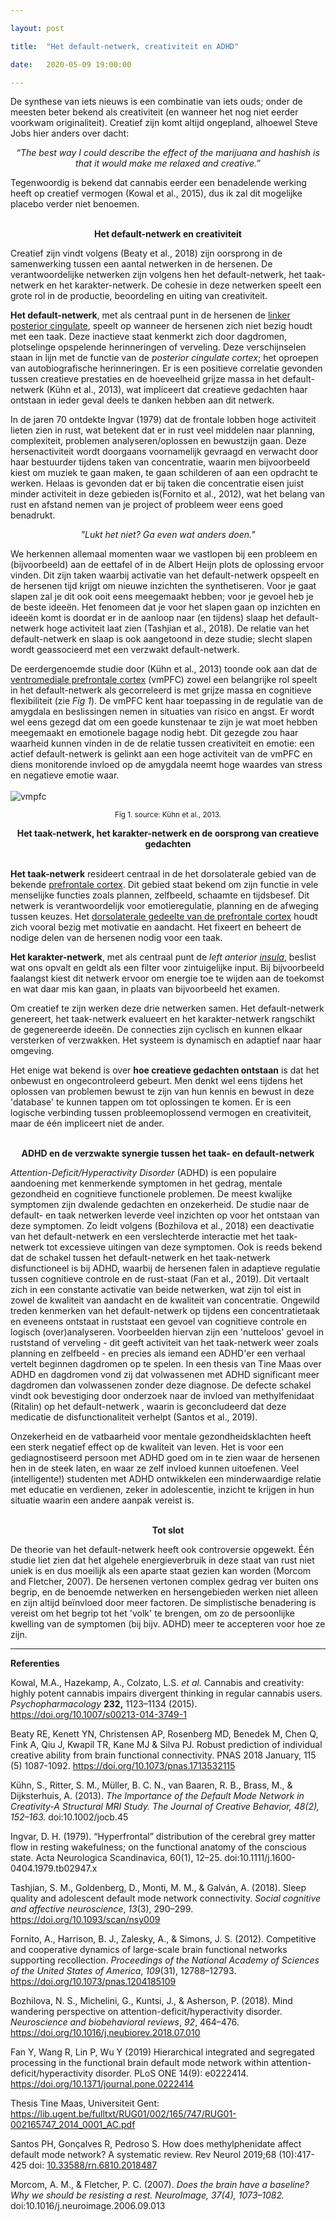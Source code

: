 ```yaml
---

layout: post

title:  "Het default-netwerk, creativiteit en ADHD"

date:   2020-05-09 19:00:00

---
```

De synthese van iets nieuws is een combinatie van iets ouds; onder de meesten beter bekend als creativiteit (en wanneer het nog niet eerder voorkwam originaliteit). Creatief zijn komt altijd ongepland, alhoewel Steve Jobs hier anders over dacht:
*<center>“The best way I could describe the effect of the marijuana and hashish is that it would make me relaxed and creative.” </center>*

Tegenwoordig is bekend dat cannabis eerder een benadelende werking heeft op creatief vermogen (Kowal et al., 2015), dus ik zal dit mogelijke placebo verder niet benoemen. 
<br><br>
**<center> Het default-netwerk en creativiteit </center>**

Creatief zijn vindt volgens (Beaty et al., 2018) zijn oorsprong in de samenwerking tussen een aantal netwerken in de hersenen. De verantwoordelijke netwerken zijn volgens hen het default-netwerk, het taak-netwerk en het karakter-netwerk. De cohesie in deze netwerken speelt een grote rol in de productie, beoordeling en uiting van creativiteit. 

**Het default-netwerk**, met als centraal punt in de hersenen de [linker posterior cingulate](https://www.neuroscientificallychallenged.com/blog//know-your-brain-cingulate-cortex), speelt op wanneer de hersenen zich niet bezig houdt met een taak. Deze inactieve staat kenmerkt zich door dagdromen, plotselinge opspelende herinneringen of verveling. Deze verschijnselen staan in lijn met de functie van de *posterior cingulate cortex*; het oproepen van autobiografische herinneringen. Er is een positieve correlatie gevonden tussen creatieve prestaties en de hoeveelheid grijze massa in het default-netwerk (Kühn et al., 2013), wat impliceert dat creatieve gedachten haar ontstaan in ieder geval deels te danken hebben aan dit netwerk. 
 
In de jaren 70 ontdekte Ingvar (1979) dat de frontale lobben hoge activiteit lieten zien in rust, wat betekent dat er in rust veel middelen naar planning, complexiteit, problemen analyseren/oplossen en bewustzijn gaan. Deze hersenactiviteit wordt doorgaans voornamelijk gevraagd en verwacht door haar bestuurder tijdens taken van concentratie, waarin men bijvoorbeeld kiest om muziek te gaan maken, te gaan schilderen of aan een opdracht te werken. Helaas is gevonden dat er bij taken die concentratie eisen juist minder activiteit in deze gebieden is(Fornito et al., 2012), wat het belang van rust en afstand nemen van je project of probleem weer eens goed benadrukt. 
 
*<center> "Lukt het niet? Ga even wat anders doen." </center>*
 
We herkennen allemaal momenten waar we vastlopen bij een probleem en (bijvoorbeeld) aan de eettafel of in de Albert Heijn plots de oplossing ervoor vinden. Dit zijn taken waarbij activatie van het default-netwerk opspeelt en de hersenen tijd krijgt om nieuwe inzichten the synthetiseren. Voor je gaat slapen zal je dit ook ooit eens meegemaakt hebben; voor je gevoel heb je de beste ideeën. Het fenomeen dat je voor het slapen gaan op inzichten en ideeën komt is doordat er in de aanloop naar (en tijdens) slaap het default-netwerk hoge activiteit laat zien (Tashjian et al., 2018). De relatie van het default-netwerk en slaap is ook aangetoond in deze studie; slecht slapen wordt geassocieerd met een verzwakt default-netwerk.

De eerdergenoemde studie door (Kühn et al., 2013) toonde ook aan dat de [ventromediale prefrontale cortex](https://sciencebeta.com/ventromedial-prefrontal-cortex/) (vmPFC) zowel een belangrijke rol speelt in het default-netwerk als gecorreleerd is met grijze massa en cognitieve flexibiliteit (zie *Fig 1*). De vmPFC kent haar toepassing in de regulatie van de amygdala en beslissingen nemen in situaties van risico en angst. 
Er wordt wel eens gezegd dat om een goede kunstenaar te zijn je wat moet hebben meegemaakt en emotionele bagage nodig hebt. Dit gezegde zou haar waarheid kunnen vinden in de de relatie tussen creativiteit en emotie: een actief default-netwerk is gelinkt aan  een hoge activiteit van de vmPFC en diens monitorende invloed op de amygdala neemt hoge waardes van stress en negatieve emotie waar.  <br><br> ![vmpfc](/assets/img/vmpfc.png)<small><center>Fig 1. source: Kühn et al., 2013.</center></small>


**<center> Het taak-netwerk, het karakter-netwerk en de oorsprong van creatieve gedachten</center>**
<br>

**Het taak-netwerk** resideert centraal in de het dorsolaterale gebied van de bekende [prefrontale cortex](https://www.neuroscientificallychallenged.com/blog/2014/5/16/know-your-brain-prefrontal-cortex). Dit gebied staat bekend om zijn functie in vele menselijke functies zoals plannen, zelfbeeld, schaamte en tijdsbesef. Dit netwerk is verantwoordelijk voor emotieregulatie, planning en de afweging tussen keuzes. Het [dorsolaterale gedeelte van de prefrontale cortex](https://en.wikipedia.org/wiki/Dorsolateral_prefrontal_cortex) houdt zich vooral bezig met motivatie en aandacht. Het fixeert en beheert de nodige delen van de hersenen nodig voor een taak. 

**Het karakter-netwerk**, met als centraal punt de *left anterior [insula](https://www.neuroscientificallychallenged.com/blog/2013/05/what-is-insula)*, beslist wat ons opvalt en geldt als een filter voor zintuigelijke input. Bij bijvoorbeeld faalangst kiest dit netwerk ervoor om energie toe te wijden aan de toekomst en wat daar mis kan gaan, in plaats van bijvoorbeeld het examen. 


Om creatief te zijn werken deze drie netwerken samen. Het default-netwerk genereert, het taak-netwerk evalueert en het karakter-netwerk rangschikt de gegenereerde ideeën. De connecties zijn cyclisch en kunnen elkaar versterken of verzwakken. Het systeem is dynamisch en adaptief naar haar omgeving.


Het enige wat bekend is over **hoe creatieve gedachten ontstaan** is dat het onbewust en ongecontroleerd gebeurt. Men denkt wel eens tijdens het oplossen van problemen bewust te zijn van hun kennis en bewust in deze 'database' te kunnen tappen om tot oplossingen te komen. Er is een logische verbinding tussen probleemoplossend vermogen en creativiteit, maar de één impliceert niet de ander. 
<br><br>
**<center>ADHD en de verzwakte synergie tussen het taak- en default-netwerk</center>**

*Attention-Deficit/Hyperactivity Disorder* (ADHD) is een populaire aandoening met kenmerkende symptomen in het gedrag, mentale gezondheid en cognitieve functionele problemen. De meest kwalijke symptomen zijn dwalende gedachten en onzekerheid. De studie naar de default- en taak netwerken leverde veel inzichten op voor het ontstaan van deze symptomen. Zo leidt volgens (Bozhilova et al., 2018) een deactivatie van het default-netwerk en een verslechterde interactie met het taak-netwerk tot excessieve uitingen van deze symptomen. Ook is reeds bekend dat de schakel tussen het default-netwerk en het taak-netwerk disfunctioneel is bij ADHD, waarbij de hersenen falen in adaptieve regulatie tussen cognitieve controle en de rust-staat (Fan et al., 2019). Dit vertaalt zich in een constante activatie van beide netwerken, wat zijn tol eist in zowel de kwaliteit van aandacht en de kwaliteit van  concentratie. Ongewild treden kenmerken van het default-netwerk op tijdens een concentratietaak en eveneens ontstaat in ruststaat een gevoel van cognitieve controle en logisch (over)analyseren.  Voorbeelden hiervan zijn een 'nutteloos' gevoel in ruststand of verveling - dit geeft activiteit van het taak-netwerk weer zoals planning en zelfbeeld - en precies als iemand een ADHD'er een verhaal vertelt beginnen dagdromen op te spelen. In een thesis van Tine Maas over ADHD en dagdromen vond zij dat volwassenen met ADHD significant meer dagdromen dan volwassenen zonder deze diagnose. De defecte schakel vindt ook bevestiging door onderzoek naar de invloed van methylfenidaat (Ritalin) op het default-netwerk , waarin is geconcludeerd dat deze medicatie de disfunctionaliteit verhelpt (Santos et al., 2019).

Onzekerheid en de vatbaarheid voor mentale gezondheidsklachten heeft een sterk negatief effect op de kwaliteit van leven. Het is voor een gediagnostiseerd persoon met ADHD goed om in te zien waar de hersenen hen in de steek laten, en waar ze zelf invloed kunnen uitoefenen. Veel (intelligente!) studenten met ADHD  ontwikkelen een minderwaardige relatie met educatie en verdienen, zeker in adolescentie, inzicht te krijgen in hun situatie waarin een andere aanpak vereist is.   
<br>
**<center>Tot slot</center>**

De theorie van het default-netwerk heeft ook controversie opgewekt. Één studie liet zien dat het algehele energieverbruik in deze staat van rust niet uniek is en dus moeilijk als een aparte staat gezien kan worden (Morcom and Fletcher, 2007). De hersenen vertonen complex gedrag ver buiten ons begrip, en de benoemde netwerken en hersengebieden werken niet alleen en zijn altijd beïnvloed door meer factoren. De simplistische benadering is vereist om het begrip tot het 'volk' te brengen, om zo de persoonlijke kwelling van de symptomen (bij bijv. ADHD) meer te accepteren voor hoe ze zijn. 

---
**Referenties**

Kowal, M.A., Hazekamp, A., Colzato, L.S. *et al.* Cannabis and creativity: highly potent cannabis impairs divergent thinking in regular cannabis users. *Psychopharmacology* **232,** 1123–1134 (2015). https://doi.org/10.1007/s00213-014-3749-1

Beaty RE, Kenett YN, Christensen AP, Rosenberg MD, Benedek M, Chen Q, Fink A, Qiu J, Kwapil TR, Kane MJ & Silva PJ. Robust prediction of individual creative ability from brain functional connectivity. PNAS 2018 January, 115 (5) 1087-1092. https://doi.org/10.1073/pnas.1713532115

Kühn, S., Ritter, S. M., Müller, B. C. N., van Baaren, R. B., Brass, M., & Dijksterhuis, A. (2013). *The Importance of the Default Mode Network in Creativity-A Structural MRI Study. The Journal of Creative Behavior, 48(2), 152–163.* doi:10.1002/jocb.45 

Ingvar, D. H. (1979). “Hyperfrontal” distribution of the cerebral grey matter flow in resting wakefulness; on the functional anatomy of the conscious state. Acta Neurologica Scandinavica, 60(1), 12–25. doi:10.1111/j.1600-0404.1979.tb02947.x 

Tashjian, S. M., Goldenberg, D., Monti, M. M., & Galván, A. (2018). Sleep quality and adolescent default mode network connectivity. *Social cognitive and affective neuroscience*, *13*(3), 290–299. https://doi.org/10.1093/scan/nsy009

Fornito, A., Harrison, B. J., Zalesky, A., & Simons, J. S. (2012). Competitive and cooperative dynamics of large-scale brain functional networks supporting recollection. *Proceedings of the National Academy of Sciences of the United States of America*, *109*(31), 12788–12793. https://doi.org/10.1073/pnas.1204185109

Bozhilova, N. S., Michelini, G., Kuntsi, J., & Asherson, P. (2018). Mind wandering perspective on attention-deficit/hyperactivity disorder. *Neuroscience and biobehavioral reviews*, *92*, 464–476. https://doi.org/10.1016/j.neubiorev.2018.07.010

Fan Y, Wang R, Lin P, Wu Y (2019) Hierarchical integrated and segregated processing in the functional brain default mode network within attention-deficit/hyperactivity disorder. PLoS ONE 14(9): e0222414. https://doi.org/10.1371/journal.pone.0222414

Thesis Tine Maas, Universiteit Gent: https://lib.ugent.be/fulltxt/RUG01/002/165/747/RUG01-002165747_2014_0001_AC.pdf

Santos PH, Gonçalves R, Pedroso S. How does methylphenidate affect default mode network? A systematic review. Rev Neurol 2019;68 (10):417-425 doi: [10.33588/rn.6810.2018487](https://doi.org/10.33588/rn.6810.2018487)

Morcom, A. M., & Fletcher, P. C. (2007). *Does the brain have a baseline? Why we should be resisting a rest. NeuroImage, 37(4), 1073–1082.* doi:10.1016/j.neuroimage.2006.09.013 